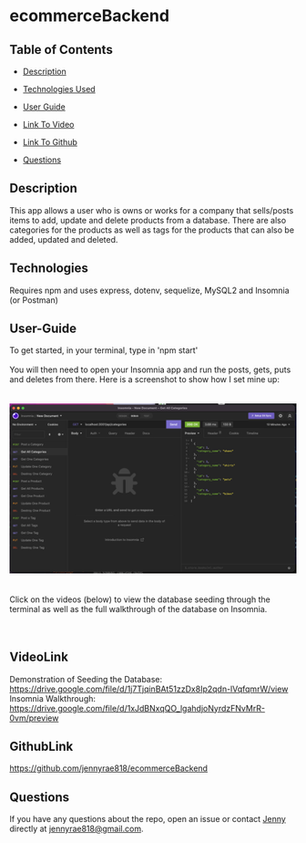 # ecommerceBackend


## <Project ecommerce Backend>


## Table of Contents 

* [Description](#description)

* [Technologies Used](#technologies)

* [User Guide](#user-guide)

* [Link To Video](#videolink)

* [Link To Github](#githublink)

* [Questions](#questions)


## Description

This app allows a user who is owns or works for a company that sells/posts items to add, update and delete products from a database. There are also categories for the products as well as tags for the products that can also be added, updated and deleted. 


## Technologies
Requires npm and uses express, dotenv, sequelize, MySQL2 and Insomnia (or Postman)

## User-Guide
To get started, in your terminal, type in 'npm start'
<br>
<br>
You will then need to open your Insomnia app and run the posts, gets, puts and deletes from there. Here is a screenshot to show how I set mine up:
<br>
<br>
<br>
![screenshot](./public/images/screenshot1.png)
<br>
<br>
<br>
Click on the videos (below) to view the database seeding through the terminal as well as the full walkthrough of the database on Insomnia.
<br>
<br>
<br>

## VideoLink
Demonstration of Seeding the Database:
<br>
<https://drive.google.com/file/d/1j7TjqinBAt51zzDx8Ip2qdn-lVqfqmrW/view>
<br>
Insomnia Walkthrough:
<br>
<https://drive.google.com/file/d/1xJdBNxqQO_lgahdjoNyrdzFNvMrR-0vm/preview>



## GithubLink
<https://github.com/jennyrae818/ecommerceBackend>

## Questions

If you have any questions about the repo, open an issue or contact [Jenny](undefined) directly at jennyrae818@gmail.com.